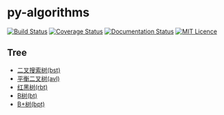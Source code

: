 # py-algorithms
[![Build Status](https://travis-ci.com/KentWangYQ/py-algorithms.svg?branch=master)](https://travis-ci.com/KentWangYQ/py-algorithms?branch=master)
[![Coverage Status](https://coveralls.io/repos/github/KentWangYQ/py-algorithms/badge.svg?branch=master)](https://coveralls.io/github/KentWangYQ/py-algorithms?branch=master)
[![Documentation Status](https://readthedocs.org/projects/py-algorithms/badge/?version=latest)](https://py-algorithms.readthedocs.io/en/latest/?badge=latest)
[![MIT Licence](https://img.shields.io/github/license/KentWangYQ/py-algorithms.svg)](https://github.com/KentWangYQ/py-algorithms/blob/master/LICENSE)

## Tree
* [二叉搜索树(bst)](https://github.com/KentWangYQ/py-algorithms/blob/master/source/tree/bst.py)
* [平衡二叉树(avl)](https://github.com/KentWangYQ/py-algorithms/blob/master/source/tree/avl.py)
* [红黑树(rbt)](https://github.com/KentWangYQ/py-algorithms/blob/master/source/tree/rbt.py)
* [B树(bt)](https://github.com/KentWangYQ/py-algorithms/blob/master/source/tree/bt.py)
* [B+树(bpt)](https://github.com/KentWangYQ/py-algorithms/blob/master/source/tree/bpt.py)